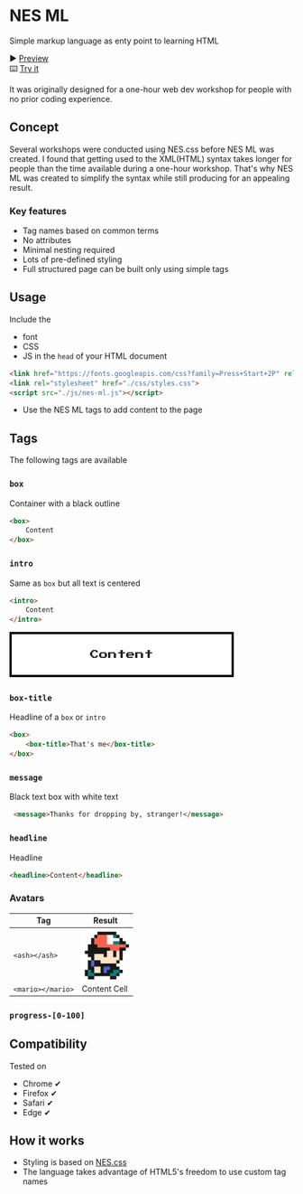 # NES ML

Simple markup language as enty point to learning HTML

▶️ [Preview](https://galymax.github.io/nes-ml/)  
⌨️ [Try it](https://codepen.io/maximDCI/pen/rNKLBgv)

It was originally designed for a one-hour web dev workshop for people with no prior coding experience.

## Concept
Several workshops were conducted using NES.css before NES ML was created. I found that getting used to the XML(HTML) syntax takes longer for people than the time available during a one-hour workshop. That's why NES ML was created to simplify the syntax while still producing for an appealing result.

### Key features
- Tag names based on common terms
- No attributes
- Minimal nesting required
- Lots of pre-defined styling
- Full structured page can be built only using simple tags

## Usage
Include the
- font
- CSS
- JS 
in the `head` of your HTML document

```html
<link href="https://fonts.googleapis.com/css?family=Press+Start+2P" rel="stylesheet">
<link rel="stylesheet" href="./css/styles.css">
<script src="./js/nes-ml.js"></script>
```

- Use the NES ML tags to add content to the page

## Tags
The following tags are available
### `box`
Container with a black outline
```html
<box>
    Content
</box>
```
### `intro`
Same as `box` but all text is centered
```html
<intro>
    Content
</intro>
```
<img src="preview/intro.png" width="398">

### `box-title`
Headline of a `box` or `intro`
```html
<box>
    <box-title>That's me</box-title>
</box>
```
### `message`
Black text box with white text
```html
 <message>Thanks for dropping by, stranger!</message>
```
### `headline`
Headline
```html
<headline>Content</headline>
```
### Avatars
| Tag               | Result        |
| -------------     | ------------- |
| `<ash></ash>`     | <img src="preview/ash.png" width="84"> |
| `<mario></mario>` | Content Cell  |

### `progress-[0-100]`

## Compatibility
Tested on
- Chrome ✔
- Firefox ✔
- Safari ✔
- Edge ✔

## How it works
- Styling is based on [NES.css](https://nostalgic-css.github.io/NES.css/)
- The language takes advantage of HTML5's freedom to use custom tag names